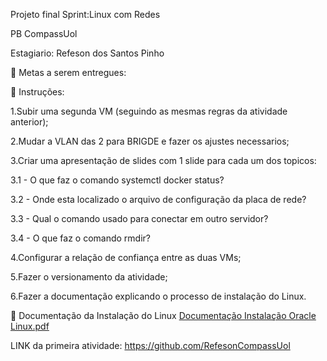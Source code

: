 Projeto final Sprint:Linux com Redes

PB CompassUol

Estagiario: Refeson dos Santos Pinho




🎯 Metas a serem entregues:

📝 Instruções:

1.Subir uma segunda VM (seguindo as mesmas regras da atividade anterior);


2.Mudar a VLAN das 2 para BRIGDE e fazer os ajustes necessarios;


3.Criar uma apresentação de slides com 1 slide para cada um dos topicos:


3.1 - O que faz o comando systemctl docker status?


3.2 - Onde esta localizado o arquivo de configuração da placa de rede?


3.3 - Qual o comando usado para conectar em outro servidor?


3.4 - O que faz o comando rmdir?


4.Configurar a relação de confiança entre as duas VMs;


5.Fazer o versionamento da atividade;


6.Fazer a documentação explicando o processo de instalação do Linux.


🐧 Documentação da Instalação do Linux
[Documentação Instalação Oracle Linux.pdf](https://github.com/RefesonPinho/SecondProjectCompassUol/files/9169147/Documentacao.Instalacao.Oracle.Linux.pdf)


LINK da primeira atividade: 
https://github.com/RefesonCompassUol

